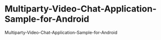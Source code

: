 # Multiparty-Video-Chat-Application-Sample-for-Android
Multiparty-Video-Chat-Application-Sample-for-Android
